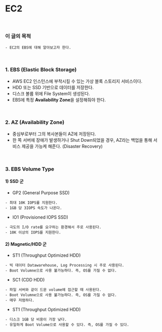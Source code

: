 # EC2
<br/>

### 이 글의 목적
    - EC2의 EBS에 대해 알아보고자 한다.
<br/>

### 1. EBS (Elastic Block Storage)
- AWS EC2 인스턴스에 부착시킬 수 있는 가상 블록 스토리지 서비스이다.
- HDD 또는 SSD 기반으로 데이터를 저장한다.
- 디스크 볼륨 위에 File System이 생성된다.
- EBS에 특정 **Availability Zone**을 설정해줘야 한다.
<br/>

### 2. AZ (Availability Zone)
- 중심부로부터 그의 복사본들이 AZ에 저장된다.
- 한 쪽 서버에 장애가 발생하거나 Shut Down되었을 경우, AZ라는 백업을 통해 서비스 제공을 가능케 해준다. (Disaster Recovery)
<br/>

### 3. EBS Volume Type
#### 1) SSD 군
- GP2 (General Purpose SSD)
```plaintext
- 최대 10K IOPS를 지원한다.
- 1GB 당 3IOPS 속도가 나온다.
```
- IO1 (Provisioned IOPS SSD)
```plaintext
- 극도의 I/O rate를 요구하는 환경해서 주로 사용된다.
- 10K 이상의 IOPS를 지원한다.
```
#### 2) Magnetic/HDD 군
- ST1 (Throughput Optimized HDD)
```plaintext
- 빅 데이터 Datawarehouse, Log Processing 시 주로 사용된다.
- Boot Volumne으로 사용 불가능하다. 즉, OS를 가질 수 없다.
```
- SC1 (CDD HDD)
```plaintext
- 파일 서버와 같이 드문 volume에 접근할 때 사용된다.
- Boot Volumne으로 사용 불가능하다. 즉, OS를 가질 수 없다.
- 매우 저렴하다.
```
- ST1 (Throughput Optimized HDD)
```plaintext
- 디스크 1GB 당 비용이 가장 낮다.
- 유일하게 Boot Volume으로 사용할 수 있다. 즉, OS를 가질 수 있다.
```

